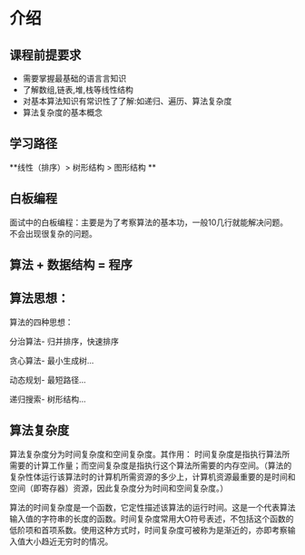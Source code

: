 # 介绍

## 课程前提要求

- 需要掌握最基础的语言言知识
- 了解数组,链表,堆,栈等线性结构
- 对基本算法知识有常识性了了解:如递归、遍历、算法复杂度
- 算法复杂度的基本概念

## 学习路径

**线性（排序）> 树形结构 > 图形结构 **

## 白板编程

面试中的白板编程：主要是为了考察算法的基本功，一般10几行就能解决问题。不会出现很复杂的问题。



## 算法 + 数据结构 = 程序



## 算法思想：

算法的四种思想：

分治算法- 归并排序，快速排序

贪心算法- 最小生成树...

动态规划- 最短路径...

递归搜索- 树形结构...



## 算法复杂度

算法复杂度分为时间复杂度和空间复杂度。其作用： 时间复杂度是指执行算法所需要的计算工作量；而空间复杂度是指执行这个算法所需要的内存空间。（算法的复杂性体运行该算法时的计算机所需资源的多少上，计算机资源最重要的是时间和空间（即寄存器）资源，因此复杂度分为时间和空间复杂度。）

算法的时间复杂度是一个函数，它定性描述该算法的运行时间。这是一个代表算法输入值的字符串的长度的函数。时间复杂度常用大O符号表述，不包括这个函数的低阶项和首项系数。使用这种方式时，时间复杂度可被称为是渐近的，亦即考察输入值大小趋近无穷时的情况。

